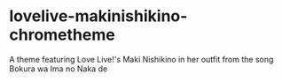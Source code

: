 # lovelive-makinishikino-chrometheme
A theme featuring Love Live!'s Maki Nishikino in her outfit from the song Bokura wa Ima no Naka de
